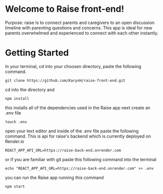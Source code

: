 # Welcome to Raise front-end! 

 Purpose: raise Is to connect parents and caregivers to an open discussion timeline with parenting questions and concerns. This app is ideal for new parents overwhelmed and experienced to connect with each other instantly.

# Getting Started 
In your terminal, cd into your choosen directory, paste the following command.
``` 
git clone https://github.com/KarynH/raise-front-end.git
```
cd into the directory and 
```
npm install
```
this installs all of the dependencies used in the Raise app
next create an .env file
```
touch .env
```
open your text editor and inside of the .env file paste the following command. This is api for raise's backend which is currently deployed on Render.io
```
REACT_APP_API_URL=https://raise-back-end.onrender.com
```
or if you are familiar with git paste this following command into the terminal
```
echo "REACT_APP_API_URL=https://raise-back-end.onrender.com" >> .env
```
you can run the Raise app running this command
```
npm start
```

